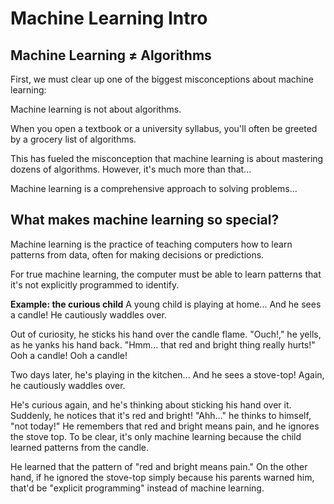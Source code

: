 # Machine Learning Intro

## Machine Learning ≠ Algorithms

First, we must clear up one of the biggest misconceptions about machine learning:

Machine learning is not about algorithms.

When you open a textbook or a university syllabus, you'll often be greeted by a grocery list of algorithms.

This has fueled the misconception that machine learning is about mastering dozens of algorithms. However, it's much more than that...

Machine learning is a comprehensive approach to solving problems...
## What makes machine learning so special?


Machine learning is the practice of teaching computers how to learn patterns from data, often for making decisions or predictions.

For true machine learning, the computer must be able to learn patterns that it's not explicitly programmed to identify.

**Example: the curious child**
A young child is playing at home... And he sees a candle! He cautiously waddles over.

Out of curiosity, he sticks his hand over the candle flame.
"Ouch!," he yells, as he yanks his hand back.
"Hmm... that red and bright thing really hurts!"
Ooh a candle!
Ooh a candle!

Two days later, he's playing in the kitchen... And he sees a stove-top! Again, he cautiously waddles over.

He's curious again, and he's thinking about sticking his hand over it.
Suddenly, he notices that it's red and bright!
"Ahh..." he thinks to himself, "not today!"
He remembers that red and bright means pain, and he ignores the stove top.
To be clear, it's only machine learning because the child learned patterns from the candle.

He learned that the pattern of "red and bright means pain."
On the other hand, if he ignored the stove-top simply because his parents warned him, that'd be "explicit programming" instead of machine learning.
